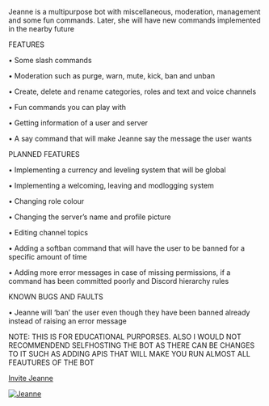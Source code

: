 Jeanne is a multipurpose bot with miscellaneous, moderation, management and some fun commands. Later, she will have new commands implemented in the nearby future

FEATURES

• Some slash commands

• Moderation such as purge, warn, mute, kick, ban and unban

• Create, delete and rename categories, roles and text and voice channels

• Fun commands you can play with

• Getting information of a user and server

• A say command that will make Jeanne say the message the user wants

PLANNED FEATURES

• Implementing a currency and leveling system that will be global

• Implementing a welcoming, leaving and modlogging system

• Changing role colour

• Changing the server’s name and profile picture

• Editing channel topics

• Adding a softban command that will have the user to be banned for a specific amount of time

• Adding more error messages in case of missing permissions, if a command has been committed poorly and Discord hierarchy rules

KNOWN BUGS AND FAULTS

• Jeanne will ‘ban’ the user even though they have been banned already instead of raising an error message


NOTE: THIS IS FOR EDUCATIONAL PURPORSES. ALSO I WOULD NOT RECOMMENDEND SELFHOSTING THE BOT AS THERE CAN BE CHANGES TO IT SUCH AS ADDING APIS THAT WILL MAKE YOU RUN ALMOST ALL FEAUTURES OF THE BOT

[Invite Jeanne](https://discord.com/api/oauth2/authorize?client_id=831993597166747679&permissions=2550197270&redirect_uri=https%3A%2F%2Fdiscord.com%2Foauth2%2Fauthorize%3Fclient_id%3D831993597166747679%26scope%3Dbot&scope=bot%20applications.commands)

<a href="https://top.gg/bot/831993597166747679">
  <img src="https://top.gg/api/widget/831993597166747679.svg" alt="Jeanne" />
  </a>
